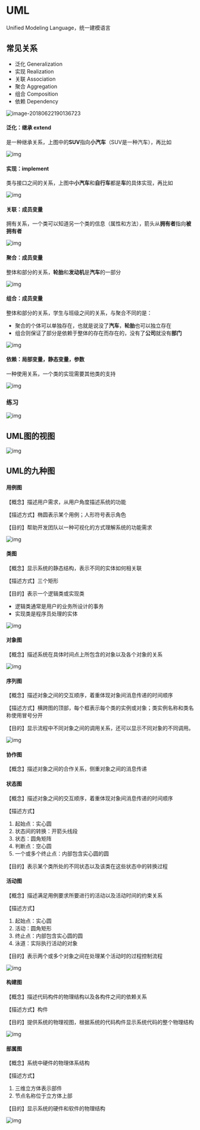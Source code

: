 # UML

[UML类图几种关系的总结]: http://www.uml.org.cn/oobject/201609062.asp
[浅谈UML的概念和模型之UML视图]: https://blog.csdn.net/jiuqiyuliang/article/details/8550281
[浅谈UML的概念和模型之UML九种图]: https://blog.csdn.net/jiuqiyuliang/article/details/8552956

 Unified Modeling Language，统一建模语言

## 常见关系

+ 泛化  Generalization
+ 实现  Realization
+ 关联  Association
+ 聚合  Aggregation
+ 组合  Composition
+ 依赖  Dependency

![image-20180622190136723](assets/image-20180622190136723.png)

#### 泛化：继承 extend

是一种继承关系，上图中的**SUV**指向**小汽车**（SUV是一种汽车），再比如

![img](assets/2016090621.png)

#### 实现：implement

类与接口之间的关系，上图中**小汽车**和**自行车**都是**车**的具体实现，再比如

![img](assets/2016090622.png)

#### 关联：成员变量

拥有关系，一个类可以知道另一个类的信息（属性和方法），箭头从**拥有者**指向**被拥有者**

![img](assets/2016090623.png)

#### 聚合：成员变量

整体和部分的关系，**轮胎**和**发动机**是**汽车**的一部分

![img](assets/2016090625.png)

#### 组合：成员变量

整体和部分的关系，学生与班级之间的关系，与聚合不同的是：

+ 聚合的个体可以单独存在，也就是说没了**汽车**，**轮胎**也可以独立存在
+ 组合则保证了部分是依赖于整体的存在而存在的，没有了**公司**就没有**部门**

![img](assets/2016090626.png)

#### 依赖：局部变量，静态变量，参数

一种使用关系，一个类的实现需要其他类的支持

![img](assets/2016090627.png)

### 练习

![img](assets/2016090628.png)

## UML图的视图

![img](assets/1359378709_1432.gif)

## UML的九种图

#### 用例图

【概念】描述用户需求，从用户角度描述系统的功能

【描述方式】椭圆表示某个用例；人形符号表示角色

【目的】帮助开发团队以一种可视化的方式理解系统的功能需求

![img](assets/1359445712_6001.png)

#### 类图

【概念】显示系统的静态结构，表示不同的实体如何相关联

【描述方式】三个矩形

【目的】表示一个逻辑类或实现类

+ 逻辑类通常是用户的业务所设计的事务
+ 实现类是程序员处理的实体

![img](assets/1359445738_6942.png)

#### 对象图

【概念】描述系统在具体时间点上所包含的对象以及各个对象的关系

![img](assets/1359445747_9088.png)  

#### 序列图

【概念】描述对象之间的交互顺序，着重体现对象间消息传递的时间顺序

【描述方式】横跨图的顶部，每个框表示每个类的实例或对象；类实例名称和类名称使用冒号分开

【目的】显示流程中不同对象之间的调用关系，还可以显示不同对象的不同调用。

![img](assets/1359445757_8662.png)  

#### 协作图

【概念】描述对象之间的合作关系，侧重对象之间的消息传递 

#### 状态图

【概念】描述对象之间的交互顺序，着重体现对象间消息传递的时间顺序

【描述方式】

1. 起始点：实心圆
2. 状态间的转换：开箭头线段
3. 状态：圆角矩阵
4. 判断点：空心圆
5. 一个或多个终止点：内部包含实心圆的圆

【目的】表示某个类所处的不同状态以及该类在这些状态中的转换过程

#### 活动图

【概念】描述满足用例要求所要进行的活动以及活动时间的约束关系

【描述方式】  

1. 起始点：实心圆 
2. 活动：圆角矩形 
3. 终止点：内部包含实心圆的圆 
4. 泳道：实际执行活动的对象

【目的】表示两个或多个对象之间在处理某个活动时的过程控制流程

![img](assets/1359445770_9623.png)

#### 构建图

【概念】描述代码构件的物理结构以及各构件之间的依赖关系

【描述方式】构件

【目的】提供系统的物理视图，根据系统的代码构件显示系统代码的整个物理结构

![img](assets/1359445788_9285.png) 

#### 部属图

【概念】系统中硬件的物理体系结构

【描述方式】  

1. 三维立方体表示部件 
2. 节点名称位于立方体上部

【目的】显示系统的硬件和软件的物理结构

![img](assets/1359445798_1980.png)

